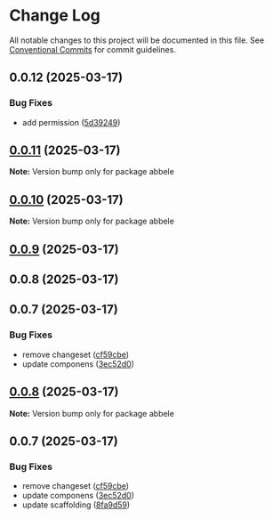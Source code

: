 # Change Log

All notable changes to this project will be documented in this file.
See [Conventional Commits](https://conventionalcommits.org) for commit guidelines.

## 0.0.12 (2025-03-17)


### Bug Fixes

* add permission ([5d39249](https://github.com/abbele/monorepo/commit/5d39249e3fd66629316ff6e30586115048a2821f))





## [0.0.11](https://github.com/abbele/monorepo/compare/abbele@0.0.10...abbele@0.0.11) (2025-03-17)

**Note:** Version bump only for package abbele

## [0.0.10](https://github.com/abbele/monorepo/compare/abbele@0.0.9...abbele@0.0.10) (2025-03-17)

**Note:** Version bump only for package abbele

## [0.0.9](https://github.com/abbele/monorepo/compare/abbele@0.0.5...abbele@0.0.9) (2025-03-17)

## 0.0.8 (2025-03-17)

## 0.0.7 (2025-03-17)

### Bug Fixes

- remove changeset ([cf59cbe](https://github.com/abbele/monorepo/commit/cf59cbe88911a0a6d9264eccb1518b9c449a167f))
- update componens ([3ec52d0](https://github.com/abbele/monorepo/commit/3ec52d0dd95d8ae937a7b51e6f87456fc413738d))

## [0.0.8](https://github.com/abbele/monorepo/compare/v0.0.7...v0.0.8) (2025-03-17)

**Note:** Version bump only for package abbele

## 0.0.7 (2025-03-17)

### Bug Fixes

- remove changeset ([cf59cbe](https://github.com/abbele/monorepo/commit/cf59cbe88911a0a6d9264eccb1518b9c449a167f))
- update componens ([3ec52d0](https://github.com/abbele/monorepo/commit/3ec52d0dd95d8ae937a7b51e6f87456fc413738d))
- update scaffolding ([8fa9d59](https://github.com/abbele/monorepo/commit/8fa9d59b873228c2c66943682f2098b059be7d57))
